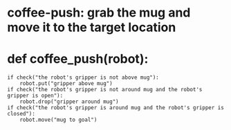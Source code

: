 

# coffee-push: grab the mug and move it to the target location
# def coffee_push(robot):
    if check("the robot's gripper is not above mug"):
        robot.put("gripper above mug")
    if check("the robot's gripper is not around mug and the robot's gripper is open"):
        robot.drop("gripper around mug")
    if check("the robot's gripper is around mug and the robot's gripper is closed"):
        robot.move("mug to goal")